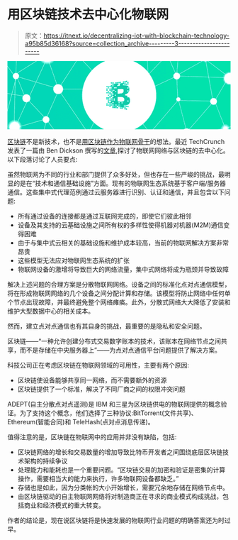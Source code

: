 # 用区块链技术去中心化物联网

> 原文：<https://itnext.io/decentralizing-iot-with-blockchain-technology-a95b85d36168?source=collection_archive---------3----------------------->

![](img/c71cf094a1ff6a566d9aec7310234d00.png)

[区块链](https://blockchain.info/)不是新技术，也不是[用区块链作为物联网骨干](https://public.dhe.ibm.com/common/ssi/ecm/gb/en/gbe03620usen/GBE03620USEN.PDF)的想法。最近 TechCrunch 发表了一篇由 Ben Dickson 撰写的[文章](https://techcrunch.com/2016/06/28/decentralizing-iot-networks-through-blockchain/),探讨了物联网网络与区块链的去中心化。以下段落讨论了人员要点:

虽然物联网为不同的行业和部门提供了众多好处，但也存在一些严峻的挑战，最明显的是在“技术和通信基础设施”方面。现有的物联网生态系统基于客户端/服务器通信。这些集中式代理范例通过云服务器进行识别、认证和通信，并且包含以下问题:

*   所有通过设备的连接都是通过互联网完成的，即使它们彼此相邻
*   设备及其支持的云基础设施之间所有权的多样性使得机器对机器(M2M)通信变得困难
*   由于与集中式云相关的基础设施和维护成本较高，当前的物联网解决方案非常昂贵
*   这些模型无法应对物联网生态系统的扩张
*   物联网设备的激增将导致巨大的网络流量，集中式网络将成为瓶颈并导致故障

解决上述问题的合理方案是分散物联网网络。设备之间的标准化点对点通信模型，将在形成物联网网络的几个设备之间分配计算和存储。该模型将防止网络中任何单个节点出现故障，并最终避免整个网络瘫痪。此外，分散式网络大大降低了安装和维护大型数据中心的相关成本。

然而，建立点对点通信也有其自身的挑战，最重要的是隐私和安全问题。

区块链——“一种允许创建分布式交易数字账本的技术，该账本在网络节点之间共享，而不是存储在中央服务器上”——为点对点通信平台问题提供了解决方案。

科技公司正在考虑区块链在物联网领域的可用性，主要有两个原因:

*   区块链使设备能够共享同一网络，而不需要额外的资源
*   区块链提供了一个标准，解决了不同厂商之间的权限冲突问题

ADEPT(自主分散点对点遥测)是 IBM 和三星为区块链供电的物联网提供的概念验证。为了支持这个概念，他们选择了三种协议:BitTorrent(文件共享)、Ethereum(智能合同)和 TeleHash(点对点消息传递)。

值得注意的是，区块链在物联网中的应用并非没有缺陷，包括:

*   区块链网络的增长和交易数量的增加导致比特币开发者之间围绕底层区块链技术架构的持续争议
*   处理能力和能耗也是一个重要问题。“区块链交易的加密和验证是密集的计算操作，需要相当大的能力来执行，许多物联网设备都缺乏。”
*   存储也是如此，因为分类帐的大小开始增长，需要冗余地存储在网络节点中。
*   由区块链驱动的自主物联网网络将对制造商正在寻求的商业模式构成挑战，包括商业和经济模式的重大转变。

作者的结论是，现在说区块链将是快速发展的物联网行业问题的明确答案还为时过早。